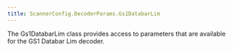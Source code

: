 ```yaml
---
title: ScannerConfig.DecoderParams.Gs1DatabarLim
---
```


The Gs1DatabarLim class provides access to parameters that are
 available for the GS1 Databar Lim decoder.


